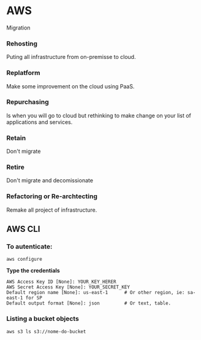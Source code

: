 # AWS

Migration

### Rehosting
Puting all infrastructure from on-premisse to cloud.

### Replatform
Make some improvement on the cloud using PaaS.

### Repurchasing
Is when you will go to cloud but rethinking to make change on your list of applications and services.

### Retain
Don't migrate

### Retire
Don't migrate and decomissionate

### Refactoring or Re-archtecting
Remake all project of infrastructure.

## AWS CLI

### To autenticate:
```
aws configure
```
**Type the credentials**
```
AWS Access Key ID [None]: YOUR_KEY_HERER
AWS Secret Access Key [None]: YOUR_SECRET_KEY
Default region name [None]: us-east-1      # Or other region, ie: sa-east-1 for SP
Default output format [None]: json         # Or text, table.
```
### Listing a bucket objects
```
aws s3 ls s3://nome-do-bucket
```
